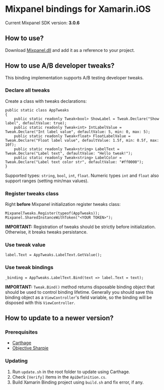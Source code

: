 # Mixpanel bindings for Xamarin.iOS

Current Mixpanel SDK version: **3.0.6**

## How to use?

Download [Mixpanel.dll](Mixpanel.dll) and add it as a reference to your project.

## How to use A/B developer tweaks?

This binding implementation supports A/B testing developer tweaks.

### Declare all tweaks

Create a class with tweaks declarations:
```
public static class AppTweaks
{
    public static readonly Tweak<bool> ShowLabel = Tweak.Declare("Show label", defaultValue: true);
    public static readonly Tweak<int> IntLabelValue = Tweak.Declare("Int label value", defaultValue: 5, min: 0, max: 5);
    public static readonly Tweak<float> FloatLabelValue = Tweak.Declare("Float label value", defaultValue: 1.5f, min: 0.5f, max: 10f);
    public static readonly Tweak<string> LabelText = Tweak.Declare("Label text", defaultValue: "Hello tweak!");
    public static readonly Tweak<string> LabelColor = Tweak.Declare("Label text color str", defaultValue: "#ff0000");
}
```
Supported types: `string`, `bool`, `int`, `float`. Numeric types `int` and `float` also support ranges (setting min/max values).

### Register tweaks class

Right **before** Mixpanel initialization register tweaks class:
```
MixpanelTweaks.Register(typeof(AppTweaks));
Mixpanel.SharedInstanceWithToken("<YOUR TOKEN>");
```

**IMPORTANT:** Registration of tweaks should be strictly before initialization. Otherwise, it breaks tweaks persistance.

### Use tweak value

```
label.Text = AppTweaks.LabelText.GetValue();
```

### Use tweak bindings

```
_binding = AppTweaks.LabelText.Bind(text => label.Text = text);
```

**IMPORTANT:** `Tweak.Bind()` method returns disposable binding object that should be used to control binding lifetime.
Generally you should save this binding object as a `ViewController`'s field variable, so the binding will be disposed with this `ViewController`.


## How to update to a newer version?

### Prerequisites

- [Carthage](https://github.com/Carthage/Carthage)
- [Objective Sharpie](https://download.xamarin.com/objective-sharpie/ObjectiveSharpie.pkg)

### Updating

1. Run `update.sh` in the root folder to update using Carthage.
2. Check `[Verify]` items in the `ApiDefinition.cs`.
3. Build Xamarin Binding project using `build.sh` and fix error, if any.
